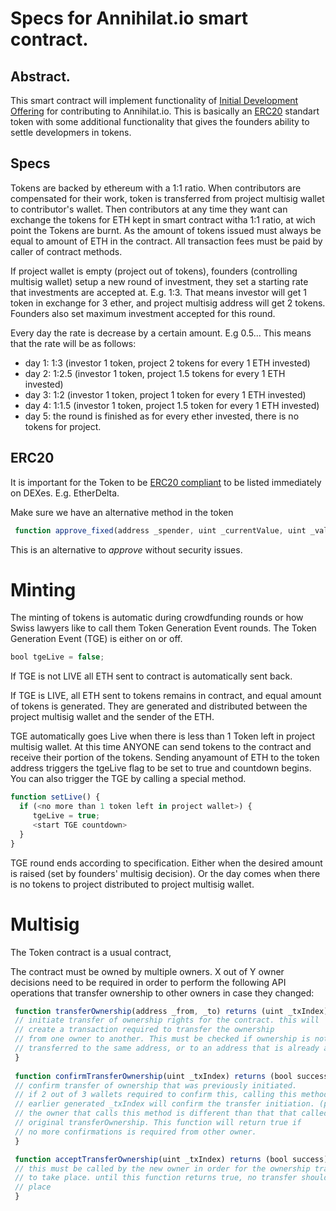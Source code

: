 # Specs for Annihilat.io smart contract.

## Abstract.

This smart contract will implement functionality of [Initial Development Offering](README.md) for contributing to Annihilat.io. This is basically an [ERC20](https://theethereum.wiki/w/index.php/ERC20_Token_Standard) standart token with some additional functionality that gives the founders ability to settle developmers in tokens.

## Specs

Tokens are backed by ethereum with a 1:1 ratio. When contributors are compensated for their work, token is transferred from project multisig wallet to contributor's wallet. Then contributors at any time they want can exchange the tokens for ETH kept in smart contract witha 1:1 ratio, at wich point the Tokens are burnt. As the amount of tokens issued must always be equal to amount of ETH in the contract. All transaction fees must be paid by caller of contract methods.

If project wallet is empty (project out of tokens), founders (controlling multisig wallet) setup a new round of investment, they set a starting rate that investments are accepted at. E.g. 1:3. That means investor will get 1 token in exchange for 3 ether, and project multisig address will get 2 tokens. Founders also set maximum investment accepted for this round.

Every day the rate is decrease by a certain amount. E.g 0.5... This means that the rate will be as follows:
* day 1: 1:3 (investor 1 token, project 2 tokens for every 1 ETH invested)
* day 2: 1:2.5 (investor 1 token, project 1.5 tokens for every 1 ETH invested)
* day 3: 1:2 (investor 1 token, project 1 token for every 1 ETH invested)
* day 4: 1:1.5 (investor 1 token, project 1.5 token for every 1 ETH invested)
* day 5: the round is finished as for every ether invested, there is no tokens for project.

## ERC20

It is important for the Token to be [ERC20 compliant](https://theethereum.wiki/w/index.php/ERC20_Token_Standard) to be listed immediately on DEXes. E.g. EtherDelta. 

Make sure we have an alternative method in the token 

```javascript
 function approve_fixed(address _spender, uint _currentValue, uint _value) returns (bool success) {
 ```

This is an alternative to *approve* without security issues.

# Minting
The minting of tokens is automatic during crowdfunding rounds or how Swiss lawyers like to call them Token Generation Event rounds. The Token Generation Event (TGE) is either on or off.

```javascript
bool tgeLive = false;
```
If TGE is not LIVE all ETH sent to contract is automatically sent back.

If TGE is LIVE, all ETH sent to tokens remains in contract, and equal amount of tokens is generated. They are generated and distributed between the project multisig wallet and the sender of the ETH.

TGE automatically goes Live when there is less than 1 Token left in project multisig wallet. At this time ANYONE can send tokens to the contract and receive their portion of the tokens. Sending anyamount of ETH to the token address triggers the tgeLive flag to be set to true and countdown begins. You can also trigger the TGE by calling a special method.

```javascript
function setLive() {
  if (<no more than 1 token left in project wallet>) {
     tgeLive = true;
     <start TGE countdown>
  }
}
```

TGE round ends according to specification. Either when the desired amount is raised (set by founders' multisig decision). Or the day comes when there is no tokens to project distributed to project multisig wallet.

# Multisig

The Token contract is a usual contract,

The contract must be owned by multiple owners. X out of Y owner decisions need to be required in order to perform the following API operations that transfer ownership to other owners in case they changed:

```javascript
 function transferOwnership(address _from, _to) returns (uint _txIndex) {
 // initiate transfer of ownership rights for the contract. this will
 // create a transaction required to transfer the ownership
 // from one owner to another. This must be checked if ownership is not 
 // transferred to the same address, or to an address that is already an owner.
 }
 
 function confirmTransferOwnership(uint _txIndex) returns (bool success) {
 // confirm transfer of ownership that was previously initiated.
 // if 2 out of 3 wallets required to confirm this, calling this method on a 
 // earlier generated _txIndex will confirm the transfer initiation. (provided
 // the owner that calls this method is different than that that called 
 // original transferOwnership. This function will return true if 
 // no more confirmations is required from other owner.
 }

 function acceptTransferOwnership(uint _txIndex) returns (bool success) {
 // this must be called by the new owner in order for the ownership transfer
 // to take place. until this function returns true, no transfer should take
 // place
 }

 ```



